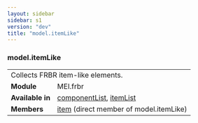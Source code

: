 ```yaml
---
layout: sidebar
sidebar: s1
version: "dev"
title: "model.itemLike"
---
```

<div class="classSpec model">
   <h3 id="model.itemLike">model.itemLike</h3>
   <table class="wovenodd">
      <tr>
         <td colspan="2" class="wovenodd-col2">Collects FRBR item-like elements.</td>
      </tr>
      <tr>
         <td class="wovenodd-col1"><strong>Module</strong></td>
         <td class="wovenodd-col2">MEI.frbr</td>
      </tr>
      <tr>
         <td class="wovenodd-col1"><strong>Available in</strong></td>
         <td class="wovenodd-col2">
            <div class="parent">
               <div><a class="link_odd_elementSpec" href="{{ site.baseurl }}/{{ page.version }}/elements/componentlist.html">componentList</a>, <a class="link_odd_elementSpec" href="{{ site.baseurl }}/{{ page.version }}/elements/itemlist.html">itemList</a></div>
            </div>
         </td>
      </tr>
      <tr>
         <td class="wovenodd-col1"><strong>Members</strong></td>
         <td class="wovenodd-col2">
            <div class="parent">
               <div><a class="link_odd_elementSpec" href="{{ site.baseurl }}/{{ page.version }}/elements/item.html">item</a> (direct member of model.itemLike)
               </div>
            </div>
         </td>
      </tr>
   </table>
</div>